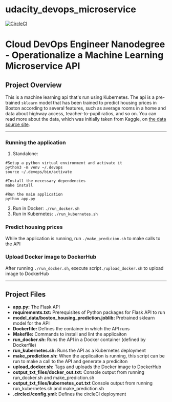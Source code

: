 # udacity_devops_microservice
[![CircleCI](https://circleci.com/gh/priyanka92jain/udacity_devops_microservice/tree/master.svg?style=svg)](https://circleci.com/gh/priyanka92jain/udacity_devops_microservice/tree/master)
# Cloud DevOps Engineer Nanodegree - Operationalize a Machine Learning Microservice API

## Project Overview

This is a machine learning api that's run using Kubernetes. The api is a pre-trained `sklearn` model that has been trained to predict housing prices in Boston according to several features, such as average rooms in a home and data about highway access, teacher-to-pupil ratios, and so on. You can read more about the data, which was initially taken from Kaggle, on [the data source site](https://www.kaggle.com/c/boston-housing).

---

### Running the application

1. Standalone:
```
#Setup a python virtual environment and activate it
python3 -m venv ~/.devops
source ~/.devops/bin/activate

#Install the necessary dependencies
make install

#Run the main application
python app.py
```
2. Run in Docker:  `./run_docker.sh`
3. Run in Kubernetes:  `./run_kubernetes.sh`


### Predict housing prices

While the application is running, run `./make_predicion.sh` to make calls to the API

### Upload Docker image to DockerHub
After running `./run_docker.sh`, execute script`./upload_docker.sh` to upload image to DockerHub

---

## Project Files

* __app.py:__ The Flask API 
* __requirements.txt:__ Prerequisites of Python packages for Flask API to run
* __model_data/boston_housing_prediction.joblib:__ Pretrained sklearn model for the API
* __Dockerfile:__ Defines the container in which the API runs
* __Makefile:__ Commands to install and lint the applicaiton
* __run_docker.sh:__ Runs the API in a Docker container (defined by Dockerfile)
* __run_kubernetes.sh:__ Runs the API as a Kubernetes deployment
* __make_prediction.sh:__ When the applicaiton is running, this script can be run to make a call to the API and generate a prediciton
* __upload_docker.sh:__ Tags and uploads the Docker image to DockerHub
* __output_txt_files/docker_out.txt:__ Console output from running run_docker.sh and make_prediction.sh
* __output_txt_files/kubernetes_out.txt__ Console output from running run_kubernetes.sh and make_prediction.sh
* __.circleci/config.yml:__ Defines the circleCI deployment
